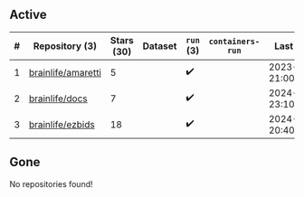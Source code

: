 ## Active
| # | Repository (3) | Stars (30) | Dataset | `run` (3) | `containers-run` | Last Modified |
| --- | --- | --- | --- | --- | --- | --- |
| 1 | [brainlife/amaretti](https://github.com/brainlife/amaretti) | 5 |  | :heavy_check_mark: |  | 2023-11-13 21:00:14+00:00 |
| 2 | [brainlife/docs](https://github.com/brainlife/docs) | 7 |  | :heavy_check_mark: |  | 2024-02-14 23:10:40+00:00 |
| 3 | [brainlife/ezbids](https://github.com/brainlife/ezbids) | 18 |  | :heavy_check_mark: |  | 2024-02-16 20:40:42+00:00 |

## Gone
No repositories found!
